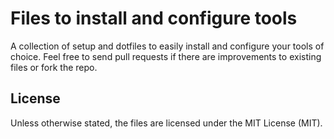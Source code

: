 # Files to install and configure tools

A collection of setup and dotfiles to easily install and configure your tools of choice.
Feel free to send pull requests if there are improvements to existing files or fork the repo.

## License

Unless otherwise stated, the files are licensed under the MIT License (MIT).